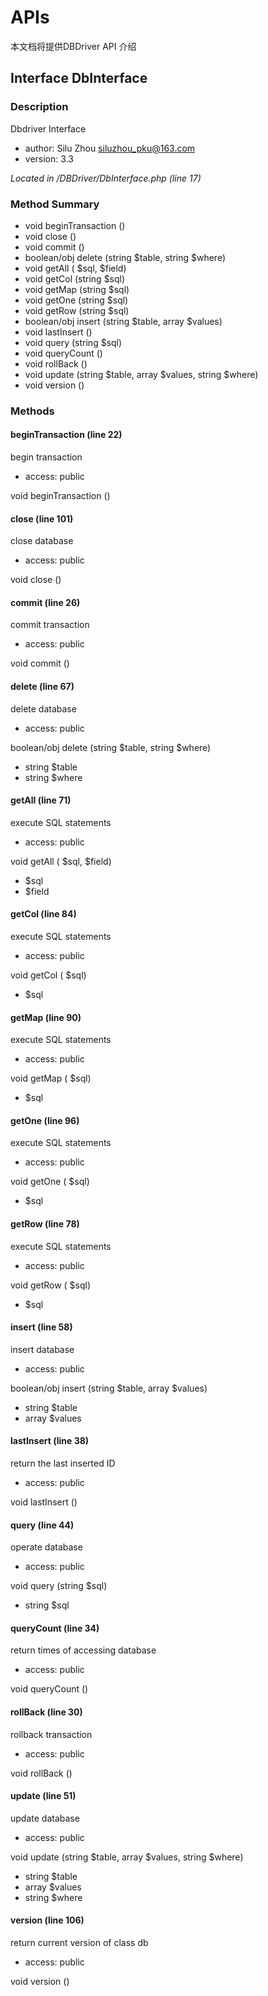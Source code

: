 # APIs

本文档将提供DBDriver API 介绍

## Interface DbInterface
### Description

Dbdriver Interface

- author: Silu Zhou <siluzhou_pku@163.com>
- version: 3.3

*Located in /DBDriver/DbInterface.php (line 17)*

### Method Summary

	
	
- void beginTransaction ()
- void close ()
- void commit ()
- boolean/obj delete (string $table, string $where)
- void getAll ( $sql,  $field)
- void getCol (string $sql)
- void getMap (string $sql)
- void getOne (string $sql)
- void getRow (string $sql)
- boolean/obj insert (string $table, array $values)
- void lastInsert ()
- void query (string $sql)
- void queryCount ()
- void rollBack ()
- void update (string $table, array $values, string $where)
- void version ()


### Methods



#### beginTransaction (line 22)

begin transaction

   - access: public

void beginTransaction ()


#### close (line 101)

close database

- access: public

void close ()


#### commit (line 26)

commit transaction

- access: public

void commit ()



#### delete (line 67)

delete database

   - access: public

boolean/obj delete (string $table, string $where)

  -  string $table	
  -  string $where	



#### getAll (line 71)

execute SQL statements

- access: public

 void getAll ( $sql,  $field)

   - $sql	
   - $field	


#### getCol (line 84)

execute SQL statements

- access: public

void getCol ( $sql)

- $sql	


#### getMap (line 90)

execute SQL statements

- access: public

void getMap ( $sql)

- $sql	

#### getOne (line 96)

execute SQL statements

- access: public

void getOne ( $sql)

- $sql	

#### getRow (line 78)

execute SQL statements

- access: public

void getRow ( $sql)

- $sql	


#### insert (line 58)

insert database

 -   access: public

boolean/obj insert (string $table, array $values)

  -  string $table	
  -  array $values	



#### lastInsert (line 38)

return the last inserted ID

   - access: public

void lastInsert ()



#### query (line 44)

operate database

   - access: public

void query (string $sql)

   - string $sql	


#### queryCount (line 34)

return times of accessing database

   - access: public

void queryCount ()
#### rollBack (line 30)

rollback transaction

   - access: public

void rollBack ()


#### update (line 51)

update database

  -  access: public

void update (string $table, array $values, string $where)

  -  string $table	
  -  array $values	
  -  string $where	


#### version (line 106)

return current version of class db

  -  access: public

void version ()
